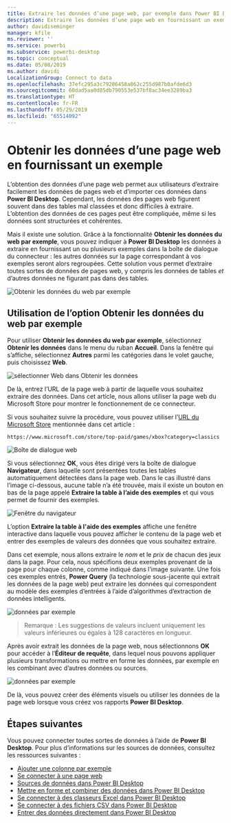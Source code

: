 ```yaml
---
title: Extraire les données d’une page web, par exemple dans Power BI Desktop
description: Extraire les données d’une page web en fournissant un exemple de ce que vous voulez extraire
author: davidiseminger
manager: kfile
ms.reviewer: ''
ms.service: powerbi
ms.subservice: powerbi-desktop
ms.topic: conceptual
ms.date: 05/08/2019
ms.author: davidi
LocalizationGroup: Connect to data
ms.openlocfilehash: 37efc295a3c79286458a862c255d987b0afde6d3
ms.sourcegitcommit: 60dad5aa0d85db790553e537bf8ac34ee3289ba3
ms.translationtype: HT
ms.contentlocale: fr-FR
ms.lasthandoff: 05/29/2019
ms.locfileid: "65514092"
---
```

# <a name="get-data-from-a-web-page-by-providing-an-example"></a>Obtenir les données d’une page web en fournissant un exemple

L’obtention des données d’une page web permet aux utilisateurs d’extraire facilement les données de pages web et d’importer ces données dans **Power BI Desktop**. Cependant, les données des pages web figurent souvent dans des tables mal classées et donc difficiles à extraire. L’obtention des données de ces pages peut être compliquée, même si les données sont structurées et cohérentes. 

Mais il existe une solution. Grâce à la fonctionnalité **Obtenir les données du web par exemple**, vous pouvez indiquer à **Power BI Desktop** les données à extraire en fournissant un ou plusieurs exemples dans la boîte de dialogue du connecteur : les autres données sur la page correspondant à vos exemples seront alors regroupées. Cette solution vous permet d’extraire toutes sortes de données de pages web, y compris les données de tables *et* d’autres données ne figurant pas dans des tables. 

![Obtenir les données du web par exemple](media/desktop-connect-to-web-by-example/web-by-example_01.png)



## <a name="using-get-data-from-web-by-example"></a>Utilisation de l’option Obtenir les données du web par exemple

Pour utiliser **Obtenir les données du web par exemple**, sélectionnez **Obtenir les données** dans le menu du ruban **Accueil**. Dans la fenêtre qui s’affiche, sélectionnez **Autres** parmi les catégories dans le volet gauche, puis choisissez **Web**.

![sélectionner Web dans Obtenir les données](media/desktop-connect-to-web-by-example/web-by-example_03.png)

De là, entrez l’URL de la page web à partir de laquelle vous souhaitez extraire des données. Dans cet article, nous allons utiliser la page web du Microsoft Store pour montrer le fonctionnement de ce connecteur. 

Si vous souhaitez suivre la procédure, vous pouvez utiliser l’[URL du Microsoft Store](https://www.microsoft.com/store/top-paid/games/xbox?category=classics) mentionnée dans cet article :

    https://www.microsoft.com/store/top-paid/games/xbox?category=classics

![Boîte de dialogue web](media/desktop-connect-to-web-by-example/web-by-example_04.png)

Si vous sélectionnez **OK**, vous êtes dirigé vers la boîte de dialogue **Navigateur**, dans laquelle sont présentées toutes les tables automatiquement détectées dans la page web. Dans le cas illustré dans l’image ci-dessous, aucune table n’a été trouvée, mais il existe un bouton en bas de la page appelé **Extraire la table à l’aide des exemples** et qui vous permet de fournir des exemples.


![Fenêtre du navigateur](media/desktop-connect-to-web-by-example/web-by-example_05.png)

L’option **Extraire la table à l'aide des exemples** affiche une fenêtre interactive dans laquelle vous pouvez afficher le contenu de la page web et entrer des exemples de valeurs des données que vous souhaitez extraire. 

Dans cet exemple, nous allons extraire le *nom* et le *prix* de chacun des jeux dans la page. Pour cela, nous spécifions deux exemples provenant de la page pour chaque colonne, comme indiqué dans l’image suivante. Une fois ces exemples entrés, **Power Query** (la technologie sous-jacente qui extrait les données de la page web) peut extraire les données qui correspondent au modèle des exemples d’entrées à l’aide d’algorithmes d’extraction de données intelligents.

![données par exemple](media/desktop-connect-to-web-by-example/web-by-example_06.png)

> Remarque : Les suggestions de valeurs incluent uniquement les valeurs inférieures ou égales à 128 caractères en longueur.

Après avoir extrait les données de la page web, nous sélectionnons **OK** pour accéder à l’**Éditeur de requête**, dans lequel nous pouvons appliquer plusieurs transformations ou mettre en forme les données, par exemple en les combinant avec d’autres données ou sources.

![données par exemple](media/desktop-connect-to-web-by-example/web-by-example_07.png)

De là, vous pouvez créer des éléments visuels ou utiliser les données de la page web lorsque vous créez vos rapports **Power BI Desktop**.


## <a name="next-steps"></a>Étapes suivantes
Vous pouvez connecter toutes sortes de données à l’aide de **Power BI Desktop**. Pour plus d’informations sur les sources de données, consultez les ressources suivantes :

* [Ajouter une colonne par exemple](desktop-add-column-from-example.md)
* [Se connecter à une page web](desktop-connect-to-web.md)
* [Sources de données dans Power BI Desktop](desktop-data-sources.md)
* [Mettre en forme et combiner des données dans Power BI Desktop](desktop-shape-and-combine-data.md)
* [Se connecter à des classeurs Excel dans Power BI Desktop](desktop-connect-excel.md)   
* [Se connecter à des fichiers CSV dans Power BI Desktop](desktop-connect-csv.md)   
* [Entrer des données directement dans Power BI Desktop](desktop-enter-data-directly-into-desktop.md)   

